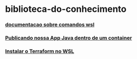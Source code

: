 # biblioteca-do-conhecimento
### [documentacao sobre comandos wsl](https://github.com/joaobcandido/biblioteca-do-conhecimento/blob/docs/estudo/comandoswsl.md)
### [Publicando nossa App Java dentro de um container](https://github.com/joaobcandido/biblioteca-do-conhecimento/blob/docs/estudo/container.md)
### [Instalar o Terraform no WSL](https://github.com/joaobcandido/biblioteca-do-conhecimento/blob/docs/estudo/terraform.md)
